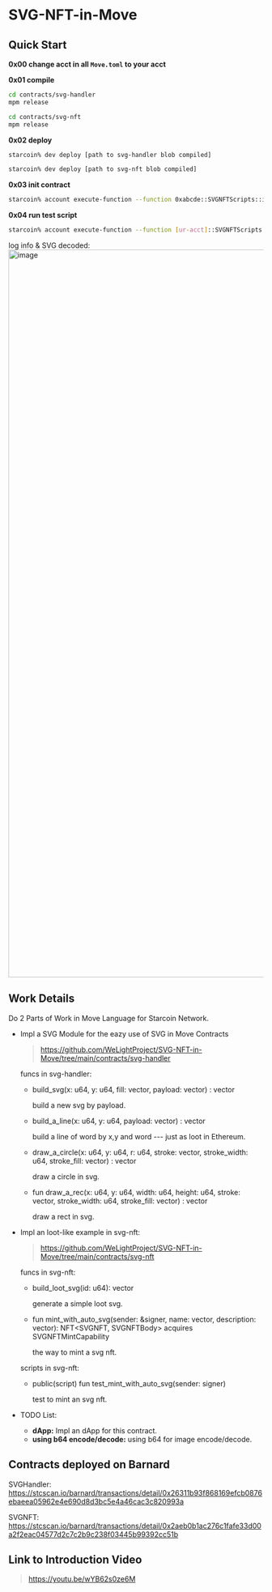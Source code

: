 # SVG-NFT-in-Move

## Quick Start

**0x00 change acct in all `Move.toml` to your acct**

**0x01 compile**

```bash
cd contracts/svg-handler
mpm release
```

```bash
cd contracts/svg-nft
mpm release
```
**0x02 deploy**

```bash
starcoin% dev deploy [path to svg-handler blob compiled]
```

```bash
starcoin% dev deploy [path to svg-nft blob compiled]
```

**0x03 init contract**

```bash
starcoin% account execute-function --function 0xabcde::SVGNFTScripts::initialize -b
```
**0x04 run test script**

```bash
starcoin% account execute-function --function [ur-acct]::SVGNFTScripts::test_mint_with_auto_svg -b
```

log info & SVG decoded:
<img width="1438" alt="image" src="https://user-images.githubusercontent.com/12784118/153996540-47d16ec7-4578-42f2-b2a9-7fc47f3a8957.png">


## Work Details

Do 2 Parts of Work in Move Language for Starcoin Network.

- Impl a SVG Module for the eazy use of SVG in Move Contracts

  > https://github.com/WeLightProject/SVG-NFT-in-Move/tree/main/contracts/svg-handler
  
  funcs in svg-handler:
  
  - build_svg(x: u64, y: u64, fill: vector<u8>, payload: vector<u8>) : vector<u8>
    
    build a new svg by payload.
    
  - build_a_line(x: u64, y: u64, payload: vector<u8>) : vector<u8>
    
    build a line of word by x,y and word --- just as loot in Ethereum.
    
  - draw_a_circle(x: u64, y: u64, r: u64, stroke: vector<u8>,  stroke_width: u64, stroke_fill: vector<u8>) : vector<u8>
    
    draw a circle in svg.
    
  - fun draw_a_rec(x: u64, y: u64, width: u64, height: u64, stroke: vector<u8>, stroke_width: u64, stroke_fill: vector<u8>) : vector<u8>
    
    draw a rect in svg.
  
- Impl an loot-like example in svg-nft:
  
  > https://github.com/WeLightProject/SVG-NFT-in-Move/tree/main/contracts/svg-nft
  
  funcs in svg-nft:
  
  - build_loot_svg(id: u64): vector<u8>
  
    generate a simple loot svg.
  
  - fun mint_with_auto_svg(sender: &signer, name: vector<u8>, description: vector<u8>): NFT<SVGNFT, SVGNFTBody> acquires SVGNFTMintCapability
  
    the way to mint a svg nft.
  
  scripts in svg-nft:
  
  - public(script) fun test_mint_with_auto_svg(sender: signer)
  
    test to mint an svg nft.

- TODO List:
  
  - **dApp:** Impl an dApp for this contract.
  - **using b64 encode/decode:** using b64 for image encode/decode.
    
 
## Contracts deployed on Barnard
  
SVGHandler: https://stcscan.io/barnard/transactions/detail/0x26311b93f868169efcb0876ebaeea05962e4e690d8d3bc5e4a46cac3c820993a
  
SVGNFT: https://stcscan.io/barnard/transactions/detail/0x2aeb0b1ac276c1fafe33d00a2f2eac04577d2c7c2b9c238f03445b99392cc51b
  
  
## Link to Introduction Video
  
> https://youtu.be/wYB62s0ze6M
